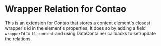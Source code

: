 # Wrapper Relation for Contao
This is an extension for Contao that stores a content element's closest wrapper's id in the element's properties. It does so by adding a field `wrapperId` to `tl_content` and using DataContainer callbacks to set/update the relations.
